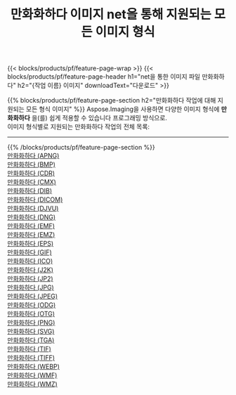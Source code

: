 ﻿---
title: 만화화하다 이미지 net을 통해 지원되는 모든 이미지 형식 
weight: 3920
url: /ko/net/cartoonify 
lang: ko
langdirlevel: 2
locales: zh-hans,ja,it,ru,de,es,fr,nl,id,lt,pl,pt,vi,tr,ko,zh-hant,ar,hi,th,sv,cs,uk,he
description: Aspose.Imaging을 사용하면 net을 통해 쉽게 만화화하다 이미지를 만들 수 있습니다.
---

{{< blocks/products/pf/feature-page-wrap >}}
{{< blocks/products/pf/feature-page-header h1="net을 통한 이미지 파일 만화화하다" h2="{작업 이름} 이미지" downloadText="다운로드" >}}


{{% blocks/products/pf/feature-page-section  h2="만화화하다 작업에 대해 지원되는 모든 형식 이미지" %}}
Aspose.Imaging을 사용하면 다양한 이미지 형식에 **만화화하다** 을(를) 쉽게 적용할 수 있습니다 프로그래밍 방식으로. 
<br/>
이미지 형식별로 지원되는 만화화하다 작업의 전체 목록:
<hr/>
{{% /blocks/products/pf/feature-page-section %}}
<div class="container-fluid productfamilypage bg-gray">
    <div class="convertypes bg-gray agp-content section">
        <div class="container">
		<div class="row other-converters">
		    <div class='col-md-2 other-converter remove-lp remove-rp'><a href="/imaging/ko/net/cartoonify/apng" >만화화하다 (APNG)</a></div><div class='col-md-2 other-converter remove-lp remove-rp'><a href="/imaging/ko/net/cartoonify/bmp" >만화화하다 (BMP)</a></div><div class='col-md-2 other-converter remove-lp remove-rp'><a href="/imaging/ko/net/cartoonify/cdr" >만화화하다 (CDR)</a></div><div class='col-md-2 other-converter remove-lp remove-rp'><a href="/imaging/ko/net/cartoonify/cmx" >만화화하다 (CMX)</a></div><div class='col-md-2 other-converter remove-lp remove-rp'><a href="/imaging/ko/net/cartoonify/dib" >만화화하다 (DIB)</a></div><div class='col-md-2 other-converter remove-lp remove-rp'><a href="/imaging/ko/net/cartoonify/dicom" >만화화하다 (DICOM)</a></div><div class='col-md-2 other-converter remove-lp remove-rp'><a href="/imaging/ko/net/cartoonify/djvu" >만화화하다 (DJVU)</a></div><div class='col-md-2 other-converter remove-lp remove-rp'><a href="/imaging/ko/net/cartoonify/dng" >만화화하다 (DNG)</a></div><div class='col-md-2 other-converter remove-lp remove-rp'><a href="/imaging/ko/net/cartoonify/emf" >만화화하다 (EMF)</a></div><div class='col-md-2 other-converter remove-lp remove-rp'><a href="/imaging/ko/net/cartoonify/emz" >만화화하다 (EMZ)</a></div><div class='col-md-2 other-converter remove-lp remove-rp'><a href="/imaging/ko/net/cartoonify/eps" >만화화하다 (EPS)</a></div><div class='col-md-2 other-converter remove-lp remove-rp'><a href="/imaging/ko/net/cartoonify/gif" >만화화하다 (GIF)</a></div><div class='col-md-2 other-converter remove-lp remove-rp'><a href="/imaging/ko/net/cartoonify/ico" >만화화하다 (ICO)</a></div><div class='col-md-2 other-converter remove-lp remove-rp'><a href="/imaging/ko/net/cartoonify/j2k" >만화화하다 (J2K)</a></div><div class='col-md-2 other-converter remove-lp remove-rp'><a href="/imaging/ko/net/cartoonify/jp2" >만화화하다 (JP2)</a></div><div class='col-md-2 other-converter remove-lp remove-rp'><a href="/imaging/ko/net/cartoonify/jpg" >만화화하다 (JPG)</a></div><div class='col-md-2 other-converter remove-lp remove-rp'><a href="/imaging/ko/net/cartoonify/jpeg" >만화화하다 (JPEG)</a></div><div class='col-md-2 other-converter remove-lp remove-rp'><a href="/imaging/ko/net/cartoonify/odg" >만화화하다 (ODG)</a></div><div class='col-md-2 other-converter remove-lp remove-rp'><a href="/imaging/ko/net/cartoonify/otg" >만화화하다 (OTG)</a></div><div class='col-md-2 other-converter remove-lp remove-rp'><a href="/imaging/ko/net/cartoonify/png" >만화화하다 (PNG)</a></div><div class='col-md-2 other-converter remove-lp remove-rp'><a href="/imaging/ko/net/cartoonify/svg" >만화화하다 (SVG)</a></div><div class='col-md-2 other-converter remove-lp remove-rp'><a href="/imaging/ko/net/cartoonify/tga" >만화화하다 (TGA)</a></div><div class='col-md-2 other-converter remove-lp remove-rp'><a href="/imaging/ko/net/cartoonify/tif" >만화화하다 (TIF)</a></div><div class='col-md-2 other-converter remove-lp remove-rp'><a href="/imaging/ko/net/cartoonify/tiff" >만화화하다 (TIFF)</a></div><div class='col-md-2 other-converter remove-lp remove-rp'><a href="/imaging/ko/net/cartoonify/webp" >만화화하다 (WEBP)</a></div><div class='col-md-2 other-converter remove-lp remove-rp'><a href="/imaging/ko/net/cartoonify/wmf" >만화화하다 (WMF)</a></div><div class='col-md-2 other-converter remove-lp remove-rp'><a href="/imaging/ko/net/cartoonify/wmz" >만화화하다 (WMZ)</a></div>
                </div>
        </div>
    </div>
</div>
<br/>
